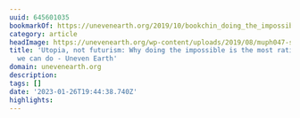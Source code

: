 ```yaml
---
uuid: 645601035
bookmarkOf: https://unevenearth.org/2019/10/bookchin_doing_the_impossible/
category: article
headImage: https://unevenearth.org/wp-content/uploads/2019/08/muph047-s02-b004-f01-003_crop.jpg
title: 'Utopia, not futurism: Why doing the impossible is the most rational thing
  we can do - Uneven Earth'
domain: unevenearth.org
description:
tags: []
date: '2023-01-26T19:44:38.740Z'
highlights:
---
```



